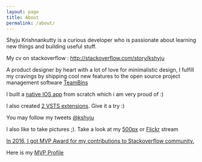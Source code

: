 ```yaml
---
layout: page
title: About
permalink: /about/
---
```


Shyju Krishnankutty is a curious developer who is passionate about learning new things and building useful stuff.

<p>My cv on stackoverflow : <a href="http://stackoverflow.com/story/kshyju">http://stackoverflow.com/story/kshyju</a></p>
<p>
A product designer by heart with a lot of love for minimalistic design, I fulfill my  cravings by shipping cool new features to the open source project management software <a href="http://www.teambins.com">TeamBins</a>
</p>
<p>


I  built a <a href="http://techiesweb.net/2017/01/04/building-a-native-ios-app.html"> native IOS app</a> from scratch which i am very proud of :)

I also created <a href="https://marketplace.visualstudio.com/search?term=publisher%3A%22Shyju%20K%22&target=VSTS&category=All%20categories&sortBy=Relevance">2 VSTS extensions</a>. Give it a try :)
</p>
<p>You may follow my tweets <a href="https://twitter.com/kshyju" target="_blank">@kshyju</a></p>
<p>I also like to take pictures ;). Take a look at my <a href="https://500px.com/kshyju" target="_blank">500px</a> or <a href="https://www.flickr.com/photos/kshyju/" target="_blank">Flickr</a> stream</p>
<p><a href="http://techiesweb.net/2016/10/10/mvp-award-2016-ThankYou.html">In 2016, I got MVP Award for my contributions to Stackoverflow community.</a> </p>

<p> Here is my <a href="https://mvp.microsoft.com/en-us/PublicProfile/5002157?fullName=Shyju%20%20Krishnankutty" target="_blank">MVP Profile</a>